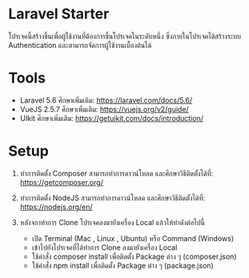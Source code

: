 # Laravel Starter
โปรเจคนี้สร้างขึ้นเพื่อผู้ใช้งานที่ต้องการขึ้นโปรเจคในระดับหนึ่ง ซึ่งภายในโปรเจคได้สร้างระบบ Authentication และสามารถจัดการผู้ใช้งานเบื้องต้นได้

# Tools
  - Laravel 5.6 ศึกษาเพิ่มเติม: https://laravel.com/docs/5.6/
  - VueJS 2.5.7 ศึกษาเพิ่มเติม: https://vuejs.org/v2/guide/
  - UIkit ศึกษาเพิ่มเติม: https://getuikit.com/docs/introduction/

# Setup
  1. ทำการติดตั้ง Composer สามารถทำการดาวน์โหลด และศึกษาวิธีติดตั้งได้ที่: https://getcomposer.org/
  2. ทำการติดตั้ง NodeJS สามารถทำการดาวน์โหลด และศึกษาวิธีติดตั้งได้ที่: https://nodejs.org/en/
  3. หลังจกาทำการ Clone โปรเจคลงมายังเครื่อง Local แล้วให้ทำดังต่อไปนี้
  
      - เปิด Terminal (Mac , Linux , Ubuntu) หรือ Command (Windows)
      - เข้าไปยังโปรเจคที่ได้ทำการ Clone ลงมายังเครื่อง Local
      - ใช้คำสั่ง composer install เพื่อติดตั้ง Package ต่าง ๆ (composer.json)
      - ใช้คำสั่ง npm install เพื่อติดตั้ง Package ต่าง ๆ (package.json)
